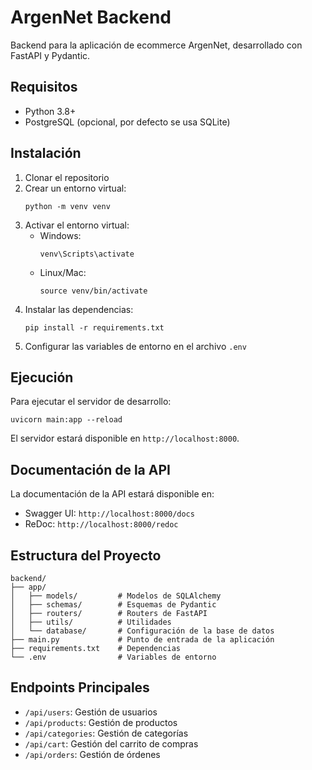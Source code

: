 # ArgenNet Backend

Backend para la aplicación de ecommerce ArgenNet, desarrollado con FastAPI y Pydantic.

## Requisitos

- Python 3.8+
- PostgreSQL (opcional, por defecto se usa SQLite)

## Instalación

1. Clonar el repositorio
2. Crear un entorno virtual:
   ```
   python -m venv venv
   ```
3. Activar el entorno virtual:
   - Windows:
     ```
     venv\Scripts\activate
     ```
   - Linux/Mac:
     ```
     source venv/bin/activate
     ```
4. Instalar las dependencias:
   ```
   pip install -r requirements.txt
   ```
5. Configurar las variables de entorno en el archivo `.env`

## Ejecución

Para ejecutar el servidor de desarrollo:

```
uvicorn main:app --reload
```

El servidor estará disponible en `http://localhost:8000`.

## Documentación de la API

La documentación de la API estará disponible en:
- Swagger UI: `http://localhost:8000/docs`
- ReDoc: `http://localhost:8000/redoc`

## Estructura del Proyecto

```
backend/
├── app/
│   ├── models/         # Modelos de SQLAlchemy
│   ├── schemas/        # Esquemas de Pydantic
│   ├── routers/        # Routers de FastAPI
│   ├── utils/          # Utilidades
│   └── database/       # Configuración de la base de datos
├── main.py             # Punto de entrada de la aplicación
├── requirements.txt    # Dependencias
└── .env                # Variables de entorno
```

## Endpoints Principales

- `/api/users`: Gestión de usuarios
- `/api/products`: Gestión de productos
- `/api/categories`: Gestión de categorías
- `/api/cart`: Gestión del carrito de compras
- `/api/orders`: Gestión de órdenes 